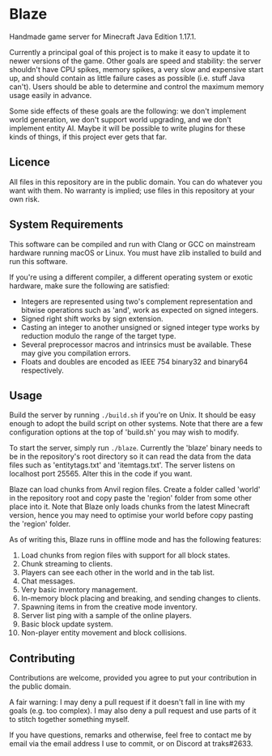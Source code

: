 # Blaze

Handmade game server for Minecraft Java Edition 1.17.1.

Currently a principal goal of this project is to make it easy to update it to newer versions of the game. Other goals are speed and stability: the server shouldn't have CPU spikes, memory spikes, a very slow and expensive start up, and should contain as little failure cases as possible (i.e. stuff Java can't). Users should be able to determine and control the maximum memory usage easily in advance.

Some side effects of these goals are the following: we don't implement world generation, we don't support world upgrading, and we don't implement entity AI. Maybe it will be possible to write plugins for these kinds of things, if this project ever gets that far.

## Licence

All files in this repository are in the public domain. You can do whatever you want with them. No warranty is implied; use files in this repository at your own risk.

## System Requirements

This software can be compiled and run with Clang or GCC on mainstream hardware running macOS or Linux. You must have zlib installed to build and run this software.

If you're using a different compiler, a different operating system or exotic hardware, make sure the following are satisfied:

* Integers are represented using two's complement representation and bitwise operations such as 'and', work as expected on signed integers.
* Signed right shift works by sign extension.
* Casting an integer to another unsigned or signed integer type works by reduction modulo the range of the target type.
* Several preprocessor macros and intrinsics must be available. These may give you compilation errors.
* Floats and doubles are encoded as IEEE 754 binary32 and binary64 respectively.

## Usage

Build the server by running `./build.sh` if you're on Unix. It should be easy enough to adopt the build script on other systems. Note that there are a few configuration options at the top of 'build.sh' you may wish to modify.

To start the server, simply run `./blaze`. Currently the 'blaze' binary needs to be in the repository's root directory so it can read the data from the data files such as 'entitytags.txt' and 'itemtags.txt'. The server listens on localhost port 25565. Alter this in the code if you want.

Blaze can load chunks from Anvil region files. Create a folder called 'world' in the repository root and copy paste the 'region' folder from some other place into it. Note that Blaze only loads chunks from the latest Minecraft version, hence you may need to optimise your world before copy pasting the 'region' folder.

As of writing this, Blaze runs in offline mode and has the following features:

1. Load chunks from region files with support for all block states.
2. Chunk streaming to clients.
3. Players can see each other in the world and in the tab list.
4. Chat messages.
5. Very basic inventory management.
6. In-memory block placing and breaking, and sending changes to clients.
7. Spawning items in from the creative mode inventory.
8. Server list ping with a sample of the online players.
9. Basic block update system.
10. Non-player entity movement and block collisions.

## Contributing

Contributions are welcome, provided you agree to put your contribution in the public domain.

A fair warning: I may deny a pull request if it doesn't fall in line with my goals (e.g. too complex). I may also deny a pull request and use parts of it to stitch together something myself.

If you have questions, remarks and otherwise, feel free to contact me by email via the email address I use to commit, or on Discord at traks#2633.
